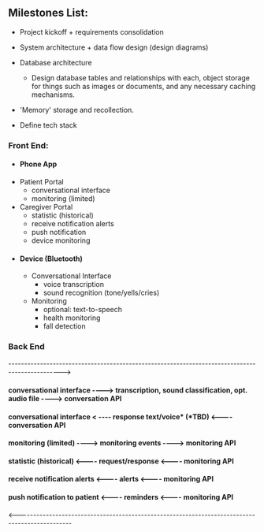 ## Milestones List:
- Project kickoff + requirements consolidation
- System architecture + data flow design (design diagrams)
- Database architecture
  - Design database tables and relationships with each, object storage for things such as images or documents, and any necessary caching mechanisms.

- 'Memory' storage and recollection.
- Define tech stack

### Front End:
- #### Phone App
 - Patient Portal
   - conversational interface
   - monitoring (limited)
 - Caregiver Portal
   - statistic (historical)
   - receive notification alerts
   - push notification
   - device monitoring
- #### Device (Bluetooth)
  - Conversational Interface
    - voice transcription
    - sound recognition (tone/yells/cries)
  - Monitoring
    - optional: text-to-speech
    - health monitoring
    - fall detection

### Back End
----------------------------------------------------------------------------------------------->

#### conversational interface ----> transcription, sound classification, opt. audio file ----> conversation API
#### conversational interface < ---- response text/voice* (*TBD)  <---- conversation API
#### monitoring (limited) ----> monitoring events ----> monitoring API
#### statistic (historical) <---- request/response <---- monitoring API
#### receive notification alerts <---- alerts <---- monitoring API
#### push notification to patient <---- reminders <---- monitoring API

<-----------------------------------------------------------------------------------------------
